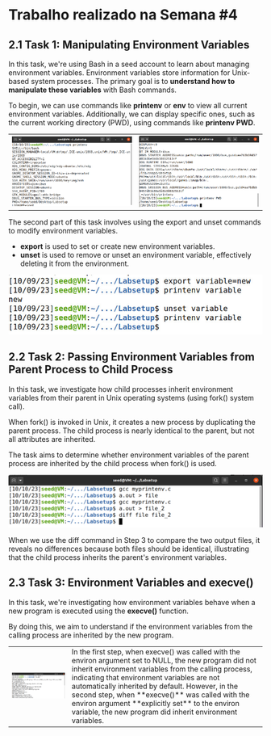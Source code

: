 # Trabalho realizado na Semana #4

## 2.1 Task 1: Manipulating Environment Variables

In this task, we're using Bash in a seed account to learn about managing environment variables. Environment variables store information for Unix-based system processes. The primary goal is to **understand how to manipulate these variables** with Bash commands.

To begin, we can use commands like **printenv** or **env** to view all current environment variables. Additionally, we can display specific ones, such as the current working directory (PWD), using commands like **printenv PWD**.
<table>
  <tr>
    <td><img src="screenshots/2.1__1_.png" alt="Image 2.1_1"></td>
    <td><img src="screenshots/2.1__2_.png" alt="Image 2.1_2"></td>
  </tr>
</table>

The second part of this task involves using the export and unset commands to modify environment variables.
- **export** is used to set or create new environment variables.
- **unset** is used to remove or unset an environment variable, effectively deleting it from the environment.

<img src="screenshots/2.1__3_.jpg" alt="Image 2.1_3">


## 2.2 Task 2: Passing Environment Variables from Parent Process to Child Process

In this task, we investigate how child processes inherit environment variables from their parent in Unix operating systems (using fork() system call). 

When fork() is invoked in Unix, it creates a new process by duplicating the parent process. The child process is nearly identical to the parent, but not all attributes are inherited.

The task aims to determine whether environment variables of the parent process are inherited by the child process when fork() is used.

<img src="screenshots/2.2__1_.png" alt="Image 2.2_1">

When we use the diff command in Step 3 to compare the two output files, it reveals no differences because both files should be identical, illustrating that the child process inherits the parent's environment variables.



## 2.3 Task 3: Environment Variables and execve()

In this task, we're investigating how environment variables behave when a new program is executed using the **execve()** function.

By doing this, we aim to understand if the environment variables from the calling process are inherited by the new program.
<table>
  <tr>
    <td><img src="screenshots/2.3__1_.png" alt="Image 2.3_1"></td>
    <td>In the first step, when execve() was called with the environ argument set to NULL, the new program did not inherit environment variables from the calling process, indicating that environment variables are not automatically inherited by default. 
    However, in the second step, when **execve()** was called with the environ argument **explicitly set** to the environ variable, the new program did inherit environment variables.</td>
  </tr>
</table>
